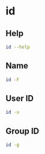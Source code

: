 # id

## Help

```sh
id --help
```

## Name

```sh
id -F
```

## User ID

```sh
id -u
```

## Group ID

```sh
id -g
```
